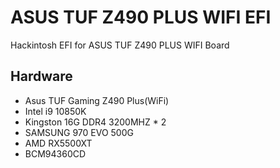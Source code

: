 # ASUS TUF Z490 PLUS WIFI EFI
Hackintosh EFI for ASUS TUF Z490 PLUS WIFI Board

## Hardware

* Asus TUF Gaming Z490 Plus(WiFi)
* Intel i9 10850K
* Kingston 16G DDR4 3200MHZ * 2
* SAMSUNG 970 EVO 500G
* AMD RX5500XT
* BCM94360CD